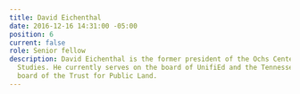 ```yaml
---
title: David Eichenthal
date: 2016-12-16 14:31:00 -05:00
position: 6
current: false
role: Senior fellow
description: David Eichenthal is the former president of the Ochs Center for Metropolitan
  Studies. He currently serves on the board of UnifiEd and the Tennessee advisory
  board of the Trust for Public Land.
---
```


